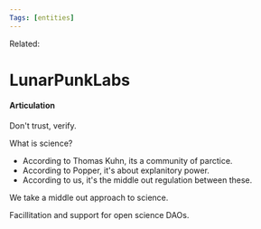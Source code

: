 ```yaml
---
Tags: [entities]
---
```

Related: 
# LunarPunkLabs


#### Articulation 
Don't trust, verify. 

What is science? 
- According to Thomas Kuhn, its a community of parctice. 
- According to Popper, it's about explanitory power. 
- According to us, it's the middle out regulation between these.

We take a middle out approach to science. 

Facillitation and support for open science DAOs.